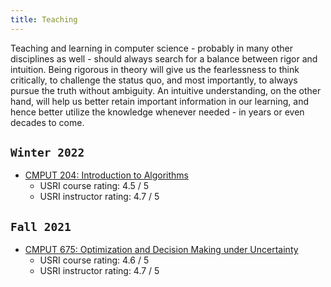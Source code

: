 ```yaml
---
title: Teaching
---
```



>
Teaching and learning in computer science - probably in many other disciplines as well - should always search for a balance between rigor and intuition. Being rigorous in theory will give us the fearlessness to think critically, to challenge the status quo, and most importantly, to always pursue the truth without ambiguity. An intuitive understanding, on the other hand, will help us better retain important information in our learning, and hence better utilize the knowledge whenever needed - in years or even decades to come.

## `Winter 2022`

- [CMPUT 204: Introduction to Algorithms](https://eclass.srv.ualberta.ca/course/view.php?id=74981) 
  - USRI course rating: 4.5 / 5
  - USRI instructor rating: 4.7 / 5


## `Fall 2021`

- [CMPUT 675: Optimization and Decision Making under Uncertainty](/teaching/optimization)
  - USRI course rating: 4.6 / 5
  - USRI instructor rating: 4.7 / 5